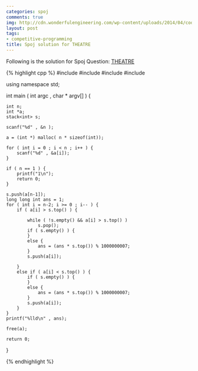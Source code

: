 ```yaml
---
categories: spoj
comments: true
img: http://cdn.wonderfulengineering.com/wp-content/uploads/2014/04/code-wallpaper-6.png
layout: post
tags:
- competitive-programming
title: Spoj solution for THEATRE
---
```


Following is the solution for Spoj Question: [THEATRE](http://www.spoj.com/problems/THEATRE/)

{% highlight cpp %}
#include <iostream>
#include <cstdio>
#include <stack>
#include <cstdlib>

using namespace std;

int main ( int argc , char * argv[] ) {

	int n;
	int *a;
	stack<int> s;

	scanf("%d" , &n );

	a = (int *) malloc( n * sizeof(int));

	for ( int i = 0 ; i < n ; i++ ) {
		scanf("%d" , &a[i]);
	}

	if ( n == 1 ) {
		printf("1\n");
		return 0;
	}

	s.push(a[n-1]);
	long long int ans = 1;
	for ( int i = n-2; i >= 0 ; i-- ) {
		if ( a[i] > s.top() ) {
			
			while ( !s.empty() && a[i] > s.top() )
				s.pop();
			if ( s.empty() ) {
			}
			else {
				ans = (ans * s.top()) % 1000000007;
			}
			s.push(a[i]);
			
		}
		else if ( a[i] < s.top() ) {
			if ( s.empty() ) {
			}
			else {
				ans = (ans * s.top()) % 1000000007;
			}
			s.push(a[i]);
		}
	}
	printf("%lld\n" , ans);

	free(a);

	return 0;
}

{% endhighlight %}